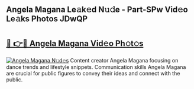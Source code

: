 ## Angela Magana Le𝚊k𝚎d N𝚞𝚍e - Part-SPw Vid𝚎o Le𝚊ks Photos JDwQP

# <h2><a href="http://fbcmro.evod.top/?m=Angela+Magana">🔗 👉🔴 Angela Magana Vid𝚎o Ph𝚘t𝚘s</a></h2>

[![Angela Magana N𝚞d𝚎s](https://i.imgur.com/8V9OHl7.gif)](http://fbcmro.evod.top/?m=Angela+Magana)
Content creator Angela Magana focusing on dance trends and lifestyle snippets. Communication skills Angela Magana are crucial for public figures to convey their ideas and connect with the public. 
